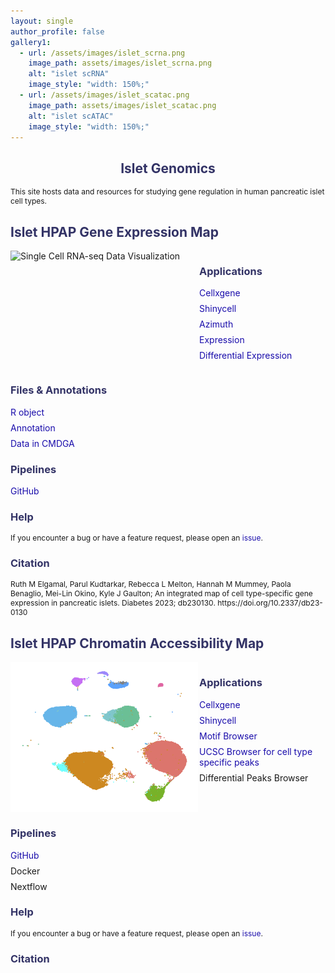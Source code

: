 ```yaml
---
layout: single
author_profile: false
gallery1:
  - url: /assets/images/islet_scrna.png
    image_path: assets/images/islet_scrna.png
    alt: "islet scRNA"
    image_style: "width: 150%;"
  - url: /assets/images/islet_scatac.png
    image_path: assets/images/islet_scatac.png
    alt: "islet scATAC"
    image_style: "width: 150%;"
---
```

<h2 style="text-align: center;">Islet Genomics</h2>
<head>
<link rel="stylesheet" href="https://cdnjs.cloudflare.com/ajax/libs/font-awesome/6.0.0-beta3/css/all.min.css">
<meta charset="UTF-8">
<title>Pancreatic Islet Gene Regulation Study</title>
<style>
  h2, h3 { color: #333366; }
  p { margin-bottom: 1px; font-size: 12px; }
  ul { list-style-type: none; padding: 0; }
  li { margin-bottom: 8px; }
  .link { color: #1a0dab; text-decoration: none; }
  .link:hover { text-decoration: underline; }
  img { margin-bottom: 1px; float: left; margin-right: 2px; }
  .section { margin-top: 1px; }
  .flex-container { display: flex; align-items: flex-start; }
  .flex-item { margin-right: 2px; }
  .clear { clear: both; }
</style>
</head>
<body>
<p>This site hosts data and resources for studying gene regulation in human pancreatic islet cell types.</p>
<h2><i class="fas fa-dna"></i> Islet HPAP Gene Expression Map</h2>

<div class="flex-container">
  <img src="https://user-images.githubusercontent.com/22647294/215863832-3fd876fb-a828-4ca5-a058-3417d7386b23.png" width="300" alt="Single Cell RNA-seq Data Visualization">
  <div class="flex-item">
    <h3><i class="fas fa-link"></i> Applications</h3>
    <ul>
      <li><a href="http://tools.cmdga.org:5005/view/hpap_rna_cellxgene.h5ad/" class="link">Cellxgene</a></li>
      <li><a href="http://tools.cmdga.org:3838/islet-rna-hpap-browser/" class="link">Shinycell</a></li>
      <li><a href="http://tools.cmdga.org:6388/" class="link">Azimuth</a></li>
      <li><a href="http://tools.cmdga.org:3838/isletHPAP-expression/" class="link">Expression</a></li>
      <li><a href="http://tools.cmdga.org:3838/isletHPAP-deseq/" class="link">Differential Expression</a></li>
    </ul>
  </div>
</div>
<div class="section">
  <h3><i class="fas fa-folder"></i> Files & Annotations</h3>
  <ul>
    <li><a href="https://islet-hpap.s3.us-west-2.amazonaws.com/hpap_islet_scRNAseq.rds" class="link">R object</a></li>
    <li><a href="https://www.dropbox.com/sh/k4uz72wxkxas1s9/AAA4tdLZXckXHh7b_LSnmLoGa?dl=0" class="link">Annotation</a></li>
    <li><a href="https://cmdga.org/publications/22fa8a27-8272-40fe-9aed-26bf14c40038/" class="link">Data in CMDGA</a></li>
  </ul>
</div>  
<div class="section">
  <h3><i class="fas fa-toolbox"></i> Pipelines</h3>
  <ul>
    <li><a href="https://github.com/Gaulton-Lab/HPAP-scRNA-seq" class="link">GitHub</a></li>
  </ul>
</div>
<div class="section">
  <h3><i class="fas fa-life-ring"></i> Help</h3>
  <p>If you encounter a bug or have a feature request, please open an <a href="https://github.com/Gaulton-Lab/HPAP-scRNA-seq/issues" class="link">issue</a>.</p>
</div>
<div class="section">
  <h3><i class="fas fa-file-alt"></i> Citation</h3>
  <p>Ruth M Elgamal, Parul Kudtarkar, Rebecca L Melton, Hannah M Mummey, Paola Benaglio, Mei-Lin Okino, Kyle J Gaulton; An integrated map of cell type-specific gene expression in pancreatic islets. Diabetes 2023; db230130. https://doi.org/10.2337/db23-0130</p>
</div>
<h2><i class="fas fa-dna"></i> Islet HPAP Chromatin Accessibility Map</h2>

<div class="flex-container">
  <img src="https://github.com/Gaulton-Lab/gaultonlab-dev.github.io/blob/master/assets/images/islet_scatac.png?raw=true" width="300" alt="Single Cell ATAC-seq Data Visualization">
  <div class="flex-item">
    <h3><i class="fas fa-link"></i> Applications</h3>
    <ul>
      <li><a href="http://tools.cmdga.org:5005/view/atac_hpap_diet.h5ad" class="link">Cellxgene</a></li>
      <li><a href="http://tools.cmdga.org:3838/islet-scatac-hpap-browser" class="link">Shinycell</a></li>
      <li><a href="http://tools.cmdga.org:3838/HPAP-motifs/" class="link">Motif Browser</a></li>
      <li><a href="https://genome.ucsc.edu/cgi-bin/hgTracks?db=hg38&lastVirtModeType=default&lastVirtModeExtraState=&virtModeType=default&virtMode=0&nonVirtPosition=&position=chr7%3A142748947%2D142750133&hgsid=2172116518_N6ZDwaUuPj3vkxmoU1Aqm9IzmAId" class="link">UCSC Browser for cell type specific peaks</a></li>
      <li><a href="" class="link">Differential Peaks Browser</a></li>
    </ul>
  </div>
</div>
<div class="section">
  <h3><i class="fas fa-toolbox"></i> Pipelines</h3>
  <ul>
    <li><a href="https://github.com/Gaulton-Lab/HPAP-scATAC-seq" class="link"><i class="fab fa-github"></i>GitHub</a></li>
    <li><a href="" class="link"><i class="fab fa-docker"></i>Docker</a></li>
    <li><a href="" class="link"><i class="fas fa-cogs"></i>Nextflow</a></li>
  </ul>
</div>
<div class="section">
  <h3><i class="fas fa-life-ring"></i> Help</h3>
  <p>If you encounter a bug or have a feature request, please open an <a href="https://github.com/Gaulton-Lab/HPAP-scATAC-seq/issues" class="link">issue</a>.</p>
</div>
<div class="section">
  <h3><i class="fas fa-file-alt"></i> Citation</h3>
  <p></p>
</div>
</body>